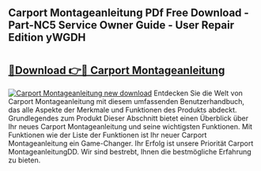 ## Carport Montageanleitung PDf Free Download - Part-NC5 Service Owner Guide - User Repair Edition yWGDH

# <h2><a href="http://df8jhuw.blite.top/?on=Carport+Montageanleitung">🔗Download 👉🔴 Carport Montageanleitung</a></h2>

[![Carport Montageanleitung new download](https://i.imgur.com/lujVjoI.png)](http://df8jhuw.blite.top/?on=Carport+Montageanleitung)
Entdecken Sie die Welt von Carport Montageanleitung mit diesem umfassenden Benutzerhandbuch, das alle Aspekte der Merkmale und Funktionen des Produkts abdeckt. Grundlegendes zum Produkt Dieser Abschnitt bietet einen Überblick über Ihr neues Carport Montageanleitung und seine wichtigsten Funktionen. Mit Funktionen wie der Liste der Funktionen ist Ihr neuer Carport Montageanleitung ein Game-Changer. Ihr Erfolg ist unsere Priorität Carport MontageanleitungDD. Wir sind bestrebt, Ihnen die bestmögliche Erfahrung zu bieten.
